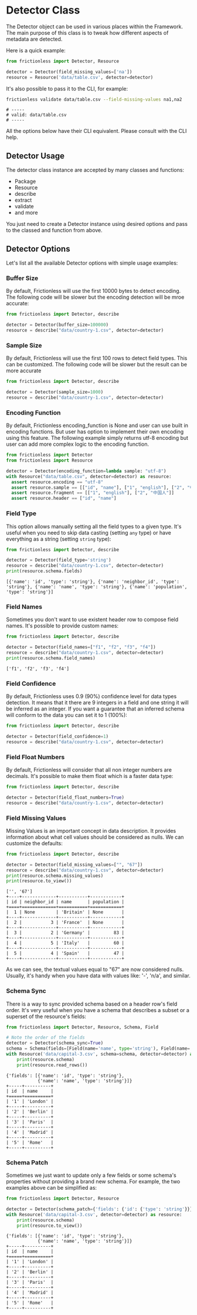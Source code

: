 # Detector Class

The Detector object can be used in various places within the Framework. The main purpose of this class is to tweak how different aspects of metadata are detected.

Here is a quick example:

```python title="Python"
from frictionless import Detector, Resource

detector = Detector(field_missing_values=['na'])
resource = Resource('data/table.csv', detector=detector)
```

It's also possible to pass it to the CLI, for example:

```bash title="CLI"
frictionless validate data/table.csv --field-missing-values na1,na2
```
```
# -----
# valid: data/table.csv
# -----
```

All the options below have their CLI equivalent. Please consult with the CLI help.

## Detector Usage

The detector class instance are accepted by many classes and functions:

- Package
- Resource
- describe
- extract
- validate
- and more

You just need to create a Detector instance using desired options and pass to the classed and function from above.

## Detector Options

Let's list all the available Detector options with simple usage examples:

### Buffer Size

By default, Frictionless will use the first 10000 bytes to detect encoding. The following code will be slower but the encoding detection will be mroe accurate:

```python title="Python"
from frictionless import Detector, describe

detector = Detector(buffer_size=100000)
resource = describe("data/country-1.csv", detector=detector)
```

### Sample Size

By default, Frictionless will use the first 100 rows to detect field types. This can be customized. The following code will be slower but the result can be more accurate

```python title="Python"
from frictionless import Detector, describe

detector = Detector(sample_size=1000)
resource = describe("data/country-1.csv", detector=detector)
```


### Encoding Function

By default, Frictionless encoding_function is None and user can use built in encoding functions. But user has option to implement their own encoding using this feature. The following example simply returns utf-8 encoding but user can add more complex logic to the encoding function.

```python title="Python"
from frictionless import Detector
from frictionless import Resource

detector = Detector(encoding_function=lambda sample: "utf-8")
with Resource("data/table.csv", detector=detector) as resource:
  assert resource.encoding == "utf-8"
  assert resource.sample == [["id", "name"], ["1", "english"], ["2", "中国人"]]
  assert resource.fragment == [["1", "english"], ["2", "中国人"]]
  assert resource.header == ["id", "name"]
```


### Field Type

This option allows manually setting all the field types to a given type. It's useful when you need to skip data casting (setting `any` type) or have everything as a string (setting `string` type):

```python title="Python"
from frictionless import Detector, describe

detector = Detector(field_type='string')
resource = describe("data/country-1.csv", detector=detector)
print(resource.schema.fields)
```
```
[{'name': 'id', 'type': 'string'}, {'name': 'neighbor_id', 'type': 'string'}, {'name': 'name', 'type': 'string'}, {'name': 'population', 'type': 'string'}]
```

### Field Names

Sometimes you don't want to use existent header row to compose field names. It's possible to provide custom names:

```python title="Python"
from frictionless import Detector, describe

detector = Detector(field_names=["f1", "f2", "f3", "f4"])
resource = describe("data/country-1.csv", detector=detector)
print(resource.schema.field_names)
```
```
['f1', 'f2', 'f3', 'f4']
```

### Field Confidence

By default, Frictionless uses 0.9 (90%) confidence level for data types detection. It means that it there are 9 integers in a field and one string it will be inferred as an integer. If you want a guarantee that an inferred schema will conform to the data you can set it to 1 (100%):

```python title="Python"
from frictionless import Detector, describe

detector = Detector(field_confidence=1)
resource = describe("data/country-1.csv", detector=detector)
```

### Field Float Numbers

By default, Frictionless will consider that all non integer numbers are decimals. It's possible to make them float which is a faster data type:

```python title="Python"
from frictionless import Detector, describe

detector = Detector(field_float_numbers=True)
resource = describe("data/country-1.csv", detector=detector)
```

### Field Missing Values

Missing Values is an important concept in data description. It provides information about what cell values should be considered as nulls. We can customize the defaults:

```python title="Python"
from frictionless import Detector, describe

detector = Detector(field_missing_values=["", "67"])
resource = describe("data/country-1.csv", detector=detector)
print(resource.schema.missing_values)
print(resource.to_view())
```
```
['', '67']
+----+-------------+-----------+------------+
| id | neighbor_id | name      | population |
+====+=============+===========+============+
|  1 | None        | 'Britain' | None       |
+----+-------------+-----------+------------+
|  2 |           3 | 'France'  | None       |
+----+-------------+-----------+------------+
|  3 |           2 | 'Germany' |         83 |
+----+-------------+-----------+------------+
|  4 |           5 | 'Italy'   |         60 |
+----+-------------+-----------+------------+
|  5 |           4 | 'Spain'   |         47 |
+----+-------------+-----------+------------+
```

As we can see, the textual values equal to "67" are now considered nulls. Usually, it's handy when you have data with values like: '-', 'n/a', and similar.

### Schema Sync

There is a way to sync provided schema based on a header row's field order. It's very useful when you have a schema that describes a subset or a superset of the resource's fields:

```python title="Python"
from frictionless import Detector, Resource, Schema, Field

# Note the order of the fields
detector = Detector(schema_sync=True)
schema = Schema(fields=[Field(name='name', type='string'), Field(name='id', type='string')])
with Resource('data/capital-3.csv', schema=schema, detector=detector) as resource:
    print(resource.schema)
    print(resource.read_rows())
```
```
{'fields': [{'name': 'id', 'type': 'string'},
            {'name': 'name', 'type': 'string'}]}
+-----+----------+
| id  | name     |
+=====+==========+
| '1' | 'London' |
+-----+----------+
| '2' | 'Berlin' |
+-----+----------+
| '3' | 'Paris'  |
+-----+----------+
| '4' | 'Madrid' |
+-----+----------+
| '5' | 'Rome'   |
+-----+----------+
```

### Schema Patch

Sometimes we just want to update only a few fields or some schema's properties without providing a brand new schema. For example, the two examples above can be simplified as:

```python title="Python"
from frictionless import Detector, Resource

detector = Detector(schema_patch={'fields': {'id': {'type': 'string'}}})
with Resource('data/capital-3.csv', detector=detector) as resource:
    print(resource.schema)
    print(resource.to_view())
```
```
{'fields': [{'name': 'id', 'type': 'string'},
            {'name': 'name', 'type': 'string'}]}
+-----+----------+
| id  | name     |
+=====+==========+
| '1' | 'London' |
+-----+----------+
| '2' | 'Berlin' |
+-----+----------+
| '3' | 'Paris'  |
+-----+----------+
| '4' | 'Madrid' |
+-----+----------+
| '5' | 'Rome'   |
+-----+----------+
```
